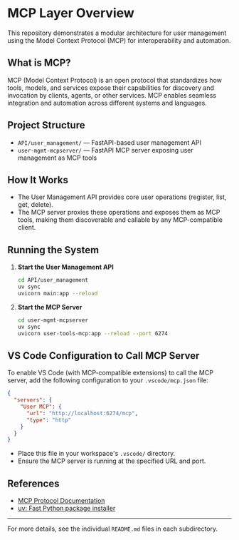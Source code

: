 # MCP Layer Overview

This repository demonstrates a modular architecture for user management using the Model Context Protocol (MCP) for interoperability and automation.

## What is MCP?
MCP (Model Context Protocol) is an open protocol that standardizes how tools, models, and services expose their capabilities for discovery and invocation by clients, agents, or other services. MCP enables seamless integration and automation across different systems and languages.

## Project Structure

- `API/user_management/` — FastAPI-based user management API
- `user-mgmt-mcpserver/` — FastAPI MCP server exposing user management as MCP tools

## How It Works

- The User Management API provides core user operations (register, list, get, delete).
- The MCP server proxies these operations and exposes them as MCP tools, making them discoverable and callable by any MCP-compatible client.

## Running the System

1. **Start the User Management API**
   ```bash
   cd API/user_management
   uv sync
   uvicorn main:app --reload
   ```
2. **Start the MCP Server**
   ```bash
   cd user-mgmt-mcpserver
   uv sync
   uvicorn user-tools-mcp:app --reload --port 6274
   ```

## VS Code Configuration to Call MCP Server

To enable VS Code (with MCP-compatible extensions) to call the MCP server, add the following configuration to your `.vscode/mcp.json` file:

```json
{
  "servers": {
    "User MCP": {
      "url": "http://localhost:6274/mcp",
      "type": "http"
    }
  }
}
```

- Place this file in your workspace's `.vscode/` directory.
- Ensure the MCP server is running at the specified URL and port.

## References
- [MCP Protocol Documentation](https://github.com/modelcontext/protocol)
- [uv: Fast Python package installer](https://github.com/astral-sh/uv)

---

For more details, see the individual `README.md` files in each subdirectory.
